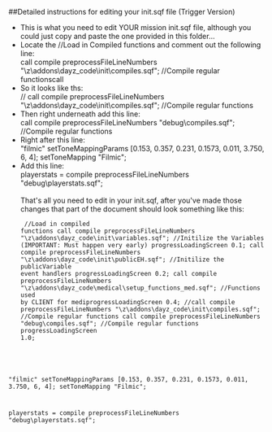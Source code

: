 ##Detailed instructions for editing your init.sqf file (Trigger Version)

* This is what you need to edit YOUR mission init.sqf file, although you could just copy and paste the one provided in this folder...<br/>
* Locate the //Load in Compiled functions and comment out the following line:<br/>
  call compile preprocessFileLineNumbers "\z\addons\dayz_code\init\compiles.sqf";				//Compile regular functionscall<br/>
* So it looks like ths:<br/>
  // call compile preprocessFileLineNumbers "\z\addons\dayz_code\init\compiles.sqf";  			//Compile regular functions<br/>
* Then right underneath add this line:<br/>
  call compile preprocessFileLineNumbers "debug\compiles.sqf";				//Compile regular functions<br/>
* Right after this line:<br/>
  "filmic" setToneMappingParams [0.153, 0.357, 0.231, 0.1573, 0.011, 3.750, 6, 4]; setToneMapping "Filmic";<br/>
* Add this line:<br/>
  playerstats = compile preprocessFileLineNumbers "debug\playerstats.sqf";
<br/><br/>
  That's all you need to edit in your init.sqf, after you've made those changes that part of the document should look something like this:
<br/><pre><code>  //Load in compiled functions
  call compile preprocessFileLineNumbers "\z\addons\dayz_code\init\variables.sqf";				//Initilize the Variables (IMPORTANT: Must happen very early)
  progressLoadingScreen 0.1;
  call compile preprocessFileLineNumbers "\z\addons\dayz_code\init\publicEH.sqf";				//Initilize the publicVariable event handlers
  progressLoadingScreen 0.2;
  call compile preprocessFileLineNumbers "\z\addons\dayz_code\medical\setup_functions_med.sqf";	//Functions used by CLIENT for mediprogressLoadingScreen 0.4;
  //call compile preprocessFileLineNumbers "\z\addons\dayz_code\init\compiles.sqf";				//Compile regular functions
  call compile preprocessFileLineNumbers "debug\compiles.sqf";				//Compile regular functions
   progressLoadingScreen 1.0;

"filmic" setToneMappingParams [0.153, 0.357, 0.231, 0.1573, 0.011, 3.750, 6, 4]; setToneMapping "Filmic";
  
playerstats = compile preprocessFileLineNumbers "debug\playerstats.sqf";


</code></pre>

